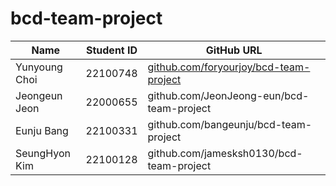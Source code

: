 # bcd-team-project

|Name |Student ID| GitHub URL|  
|---|---|---|
|Yunyoung Choi |22100748 |[github.com/foryourjoy/bcd-team-project](github.com/foryourjoy/bcd-team-project)|  
|Jeongeun Jeon |22000655 |github.com/JeonJeong-eun/bcd-team-project|
|Eunju Bang |22100331 |github.com/bangeunju/bcd-team-project|
|SeungHyon Kim |22100128 |github.com/jamesksh0130/bcd-team-project|
